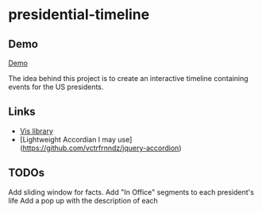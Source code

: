 presidential-timeline
=====================

Demo
----
[Demo](http://bradleybossard.github.io/presidential-timeline/)

The idea behind this project is to create an interactive
timeline containing events for the US presidents.

Links
-----
* [Vis library](https://github.com/almende/vis/)
* [Lightweight Accordian I may use] (https://github.com/vctrfrnndz/jquery-accordion)

TODOs
-----
Add sliding window for facts.
Add "In Office" segments to each president's life
Add a pop up with the description of each
